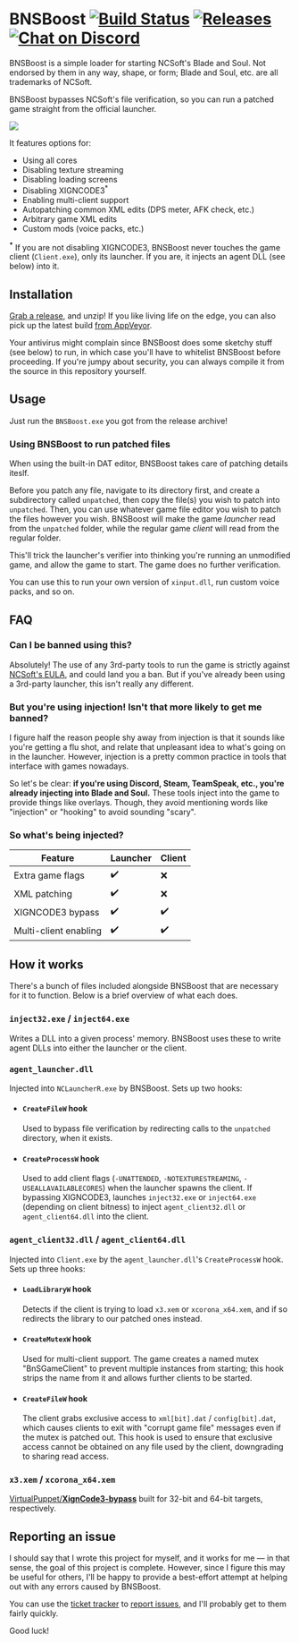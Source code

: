 # BNSBoost [![Build Status](https://ci.appveyor.com/api/projects/status/pdx1o24nlghtx64g?svg=true)](https://ci.appveyor.com/project/Xyene/bnsboost) [![Releases](https://img.shields.io/github/downloads/Xyene/BNSBoost/total.svg)](https://github.com/Xyene/BNSBoost/releases) [![Chat on Discord](https://img.shields.io/discord/438880622472331271.svg?label=discord&logo=discord&colorA=7078C2&colorB=7B81D8&x=x)](https://discord.gg/yAvFxET)



BNSBoost is a simple loader for starting NCSoft's Blade and Soul. Not endorsed by them in any way, shape, or form; Blade and Soul, etc. are all trademarks of NCSoft.

BNSBoost bypasses NCSoft's file verification, so you can run a patched game straight from the official launcher.

![](https://i.imgur.com/be93xbx.png)

It features options for:

* Using all cores
* Disabling texture streaming
* Disabling loading screens
* Disabling XIGNCODE3<sup>*</sup>
* Enabling multi-client support
* Autopatching common XML edits (DPS meter, AFK check, etc.)
* Arbitrary game XML edits
* Custom mods (voice packs, etc.)

<sup><b>*</b></sup> If you are not disabling XIGNCODE3,  BNSBoost never touches the game client (`Client.exe`), only its launcher. If you are, it injects an agent DLL (see below) into it.

## Installation

[Grab a release](https://github.com/Xyene/BNSBoost/releases), and unzip! If you like living life on the edge, you can also pick up the latest build [from AppVeyor](https://ci.appveyor.com/project/Xyene/bnsboost).

Your antivirus might complain since BNSBoost does some sketchy stuff (see below) to run, in which case you'll have to
whitelist BNSBoost before proceeding. If you're jumpy about security, you can always compile it from the source in this repository
yourself.

## Usage 
Just run the `BNSBoost.exe` you got from the release archive!

### Using BNSBoost to run patched files

When using the built-in DAT editor, BNSBoost takes care of patching details iteslf.

Before you patch any file, navigate to its directory first, and create a subdirectory called `unpatched`, then copy the file(s) you wish to patch into `unpatched`.
Then, you can use whatever game file editor you wish to patch the files however you wish. BNSBoost will make the game *launcher* read
from the `unpatched` folder, while the regular game *client* will read from the regular folder.

This'll trick the launcher's verifier into thinking you're running an unmodified game, and allow the game to start.
The game does no further verification.

You can use this to run your own version of `xinput.dll`, run custom voice packs, and so on.

## FAQ

### Can I be banned using this?
Absolutely! The use of any 3rd-party tools to run the game is strictly against [NCSoft's EULA](http://us.ncsoft.com/en/legal/user-agreements/blade-and-soul-user-agreement.php), and could land you a ban. But if you've already been using a 3rd-party launcher, this isn't really any different.

### But you're using injection! Isn't that more likely to get me banned?
I figure half the reason people shy away from injection is that it sounds like you're getting a flu shot, and relate that unpleasant idea to what's going on in the launcher. However, injection is a pretty common practice in tools that interface with games nowadays.

So let's be clear: **if you're using Discord, Steam, TeamSpeak, etc., you're already injecting into Blade and Soul.** These tools inject into the game to provide things like overlays. Though, they avoid mentioning words like "injection" or "hooking" to avoid sounding "scary".

### So what's being injected?

| Feature                | Launcher | Client |
|------------------------|----------|--------|
| Extra game flags       | ✔️        | ❌      |
| XML patching           | ✔️        | ❌      |
| XIGNCODE3 bypass       | ✔️        | ✔️      |
| Multi-client enabling  | ✔️        | ✔️      |

## How it works

There's a bunch of files included alongside BNSBoost that are necessary for it to function. Below is a brief overview of what each does.

### `inject32.exe` / `inject64.exe`

Writes a DLL into a given process' memory. BNSBoost uses these to write agent DLLs into either the launcher or the client.

### `agent_launcher.dll`

Injected into `NCLauncherR.exe` by BNSBoost. Sets up two hooks:

* #### `CreateFileW` hook
    Used to bypass file verification by redirecting calls to the `unpatched` directory, when it exists.

* #### `CreateProcessW` hook
    Used to add client flags (`-UNATTENDED`, `-NOTEXTURESTREAMING`, `-USEALLAVAILABLECORES`) when the launcher spawns the client. If bypassing XIGNCODE3, launches `inject32.exe` or `inject64.exe` (depending on client bitness) to inject `agent_client32.dll` or `agent_client64.dll` into the client.

### `agent_client32.dll` / `agent_client64.dll`

Injected into `Client.exe` by the `agent_launcher.dll`'s `CreateProcessW` hook. Sets up three hooks:

* #### `LoadLibraryW` hook
    Detects if the client is trying to load `x3.xem` or `xcorona_x64.xem`, and if so redirects the library to our patched ones instead.

* #### `CreateMutexW` hook
    Used for multi-client support. The game creates a named mutex "BnSGameClient" to prevent multiple instances from starting; this hook strips the name from it and allows further clients to be started.

* #### `CreateFileW` hook
    The client grabs exclusive access to `xml[bit].dat` / `config[bit].dat`, which causes clients to exit with "corrupt game file" messages even if the mutex is patched out. This hook is used to ensure that exclusive access cannot be obtained on any file used by the client, downgrading to sharing read access.

### `x3.xem` / `xcorona_x64.xem`

[VirtualPuppet/**XignCode3-bypass**](https://github.com/VirtualPuppet/XignCode3-bypass) built for 32-bit and 64-bit targets, respectively.

## Reporting an issue

I should say that I wrote this project for myself, and it works for me &mdash; in that sense, the goal of this project is complete.
However, since I figure this may be useful for others, I'll be happy to provide a best-effort attempt at helping out with any
errors caused by BNSBoost.

You can use the [ticket tracker](https://github.com/Xyene/BNSBoost/issues/) to [report issues](https://github.com/Xyene/BNSBoost/issues/new), and I'll probably get to them fairly quickly. 

Good luck!
